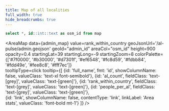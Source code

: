 ```yaml
---
title: Map of all localities
full_width: true
hide_breadcrumbs: true
---
```

<LastRefreshed/>


```sql admin_map
select *, id::int::text as osm_id from map
```

<AreaMap
    data={admin_map}
    value=rank_within_country
    geoJsonUrl='/al-pulse/admin.geojson'
    geoId="admin_id"
    areaCol="osm_id"
    height=900
    opacity=0.4
    startingLat=39
    startingLong=-9
    startingZoom=8
    colorPalette={['#7f0000', '#b30000', '#d7301f', '#ef6548', '#fc8d59', '#fdbb84', '#fdd49e', '#fee8c8', '#fff7ec']}    
    tooltipType=click
    tooltip={[
        {id: 'full_name', fmt: 'id', showColumnName: false, valueClass: 'text-xl font-semibold'},
        {id: 'al_count', fieldClass: 'text-[grey]', valueClass: 'text-[green]'},
        {id: 'rank_within_country', fieldClass: 'text-[grey]', valueClass: 'text-[green]'},
        {id: 'people_per_al', fieldClass: 'text-[grey]', valueClass: 'text-[green]'},        
        {id: 'link', showColumnName: false, contentType: 'link', linkLabel: 'Area stats', valueClass: 'font-bold mt-1'}
    ]}
/>